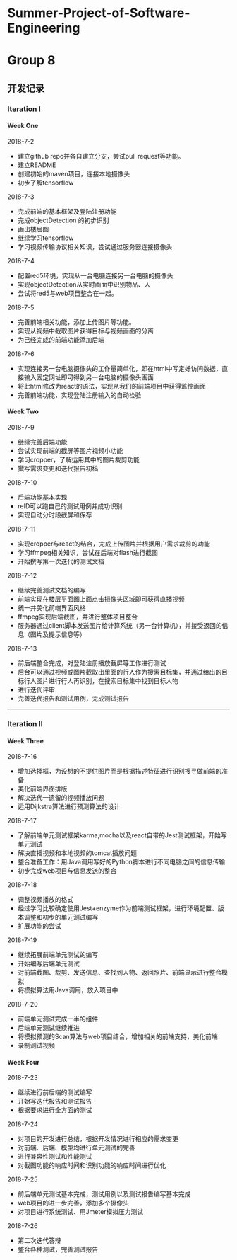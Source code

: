 # Summer-Project-of-Software-Engineering
# Group 8
## 开发记录
### Iteration I
#### Week One
2018-7-2
- 建立github repo并各自建立分支，尝试pull request等功能。
- 建立README
- 创建初始的maven项目，连接本地摄像头
- 初步了解tensorflow

2018-7-3
- 完成前端的基本框架及登陆注册功能
- 完成objectDetection 的初步识别
- 画出楼层图
- 继续学习tensorflow
- 学习视频传输协议相关知识，尝试通过服务器连接摄像头

2018-7-4
- 配置red5环境，实现从一台电脑连接另一台电脑的摄像头
- 实现objectDetection从实时画面中识别物品、人
- 尝试将red5与web项目整合在一起。

2018-7-5
- 完善前端相关功能，添加上传图片等功能。
- 实现从视频中截取图片获得目标与视频画面的分离
- 为已经完成的前端功能添加后端

2018-7-6
- 实现连接另一台电脑摄像头的工作量简单化，即在html中写定好访问数据，直接输入固定网址即可得到另一台电脑的摄像头画面
- 将此html修改为react的语法，实现从我们的前端项目中获得监控画面
- 完善前端功能，实现登陆注册输入的自动检验

#### Week Two
2018-7-9
- 继续完善后端功能
- 尝试实现前端的截屏等图片视频小功能
- 学习cropper，了解运用其中的图片裁剪功能
- 撰写需求变更和迭代报告初稿

2018-7-10
- 后端功能基本实现
- reID可以跑自己的测试用例并成功识别
- 实现自动分时段截屏和保存

2018-7-11
- 实现cropper与react的结合，完成上传图片并根据用户需求裁剪的功能
- 学习ffmpeg相关知识，尝试在后端对flash进行截图
- 开始撰写第一次迭代的测试文档

2018-7-12
- 继续完善测试文档的编写
- 前端实现在楼层平面图上面点击摄像头区域即可获得直播视频
- 统一并美化前端界面风格
- ffmpeg实现后端截图，并进行整体项目整合
- 服务器通过client脚本发送图片给计算系统（另一台计算机），并接受返回的信息（图片及提示信息等）

2018-7-13
- 前后端整合完成，对登陆注册播放截屏等工作进行测试
- 后台可以通过视频或图片截取出里面的行人作为搜索目标集，并通过给出的目标行人图片进行行人再识别，在搜索目标集中找到目标人物
- 进行迭代评审
- 完善迭代报告和测试用例，完成测试报告
-----
### Iteration II
#### Week Three
2018-7-16
- 增加选择框，为设想的不提供图片而是根据描述特征进行识别搜寻做前端的准备
- 美化前端界面排版
- 解决迭代一遗留的视频播放问题
- 运用Dijkstra算法进行预测算法的设计

2018-7-17
- 了解前端单元测试框架karma,mocha以及react自带的Jest测试框架，开始写单元测试
- 解决直播视频和本地视频的tomcat播放问题
- 整合准备工作：用Java调用写好的Python脚本进行不同电脑之间的信息传输
- 初步完成web项目与信息发送的整合

2018-7-18
- 调整视频播放的格式
- 经过学习比较确定使用Jest+enzyme作为前端测试框架，进行环境配置、版本调整和初步的单元测试编写
- 扩展功能的尝试

2018-7-19
- 继续拓展前端单元测试的编写
- 开始编写后端单元测试
- 对前端截图、裁剪、发送信息、查找到人物、返回照片、前端显示进行整合模拟
- 将模拟算法用Java调用，放入项目中

2018-7-20
- 前端单元测试完成一半的组件
- 后端单元测试继续推进
- 将模拟预测的Scan算法与web项目结合，增加相关的前端支持，美化前端
- 录制测试视频

#### Week Four
2018-7-23
- 继续进行前后端的测试编写
- 开始写迭代报告和测试报告
- 根据要求进行全方面的测试

2018-7-24
- 对项目的开发进行总结，根据开发情况进行相应的需求变更
- 对前端、后端、模型均进行单元测试的完善
- 进行兼容性测试和性能测试
- 对截图功能的响应时间和识别功能的响应时间进行优化

2018-7-25
- 前后端单元测试基本完成，测试用例以及测试报告编写基本完成
- web项目的进一步完善，添加多个摄像头
- 对项目进行系统测试、用Jmeter模拟压力测试

2018-7-26
- 第二次迭代答辩
- 整合各种测试，完善测试报告
